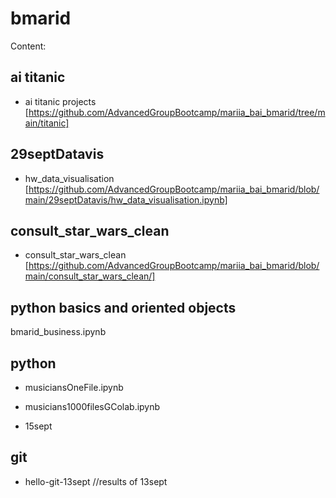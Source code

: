 # bmarid
Content:

## ai titanic
* ai titanic projects [https://github.com/AdvancedGroupBootcamp/mariia_bai_bmarid/tree/main/titanic]

## 29septDatavis
* hw_data_visualisation [https://github.com/AdvancedGroupBootcamp/mariia_bai_bmarid/blob/main/29septDatavis/hw_data_visualisation.ipynb]

## consult_star_wars_clean
* consult_star_wars_clean [https://github.com/AdvancedGroupBootcamp/mariia_bai_bmarid/blob/main/consult_star_wars_clean/]

## python basics and oriented objects

bmarid_business.ipynb

## python

* musiciansOneFile.ipynb

* musicians1000filesGColab.ipynb

* 15sept

## git

* hello-git-13sept //results of 13sept
